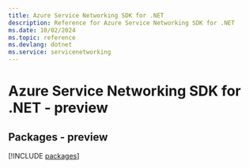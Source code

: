 ```yaml
---
title: Azure Service Networking SDK for .NET
description: Reference for Azure Service Networking SDK for .NET
ms.date: 10/02/2024
ms.topic: reference
ms.devlang: dotnet
ms.service: servicenetworking
---
```

# Azure Service Networking SDK for .NET - preview
## Packages - preview
[!INCLUDE [packages](service-networking-index.md)]